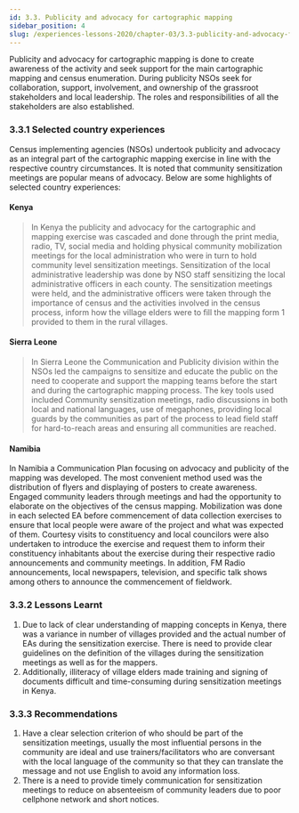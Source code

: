 ```yaml
---
id: 3.3. Publicity and advocacy for cartographic mapping
sidebar_position: 4
slug: /experiences-lessons-2020/chapter-03/3.3-publicity-and-advocacy-for-cartographic-mapping
---
```


Publicity and advocacy for cartographic mapping is done to create awareness of the activity and seek support for the main cartographic mapping and census enumeration. During publicity NSOs seek for collaboration, support, involvement, and ownership of the grassroot stakeholders and local leadership. The roles and responsibilities of all the stakeholders are also established.

### 3.3.1	Selected country experiences
Census implementing agencies (NSOs) undertook publicity and advocacy as an integral part of the cartographic mapping exercise in line with the respective country circumstances. It is noted that community sensitization  meetings are popular means of advocacy. Below are some highlights of selected country experiences:

#### Kenya
> In Kenya the publicity and advocacy for the cartographic and mapping exercise was cascaded and done through the print media, radio, TV, social media and holding physical community mobilization meetings for the local administration who were in turn to hold community level sensitization meetings. Sensitization of the local administrative leadership was done by NSO staff sensitizing the local administrative officers in each county. The sensitization meetings were held, and the administrative officers were taken through the importance of census and the activities involved in the census process, inform how the village elders were to fill the mapping form 1 provided to them in the rural villages.

#### Sierra Leone
> In Sierra Leone the Communication and Publicity division within the NSOs led the campaigns to sensitize and educate the public on the need to cooperate and support the mapping teams before the start and during the cartographic mapping process. The key tools used included Community sensitization meetings, radio discussions in both local and national languages, use of megaphones, providing local guards by the communities as part of the process to lead field staff for hard-to-reach areas and ensuring all communities are reached.

#### Namibia
In Namibia a Communication Plan focusing on advocacy and publicity of the mapping was developed. The most convenient method used was the distribution of flyers and displaying of posters to create awareness. Engaged community leaders through meetings and had the opportunity to elaborate on the objectives of
the census mapping. Mobilization was done in each selected EA before commencement of data collection exercises to ensure that local people were aware of the project and what was expected of them. Courtesy visits to constituency and local councilors were also undertaken to introduce the exercise and request them to inform their constituency inhabitants about the exercise during their respective radio announcements and community meetings. In addition, FM Radio announcements, local newspapers, television, and specific talk shows among others to announce the commencement of fieldwork.

### 3.3.2	Lessons Learnt
1.	Due to lack of clear understanding of mapping concepts in Kenya, there was a variance in number of villages provided and the actual number of EAs during the sensitization exercise. There is need to provide clear guidelines on the definition of the villages during the sensitization meetings as well as for the mappers.  
2.	Additionally, illiteracy of village elders made training and signing of documents difficult and time-consuming during sensitization meetings in Kenya.  

### 3.3.3	Recommendations
1.	Have a clear selection criterion of who should be part of the sensitization meetings, usually the most influential persons in the community are ideal and use trainers/facilitators who are conversant with the local language of the community so that they can translate the message and not use English to avoid any information loss.
2.	There is a need to provide timely communication for sensitization meetings to reduce on absenteeism of community leaders due to poor cellphone network and short notices. 

